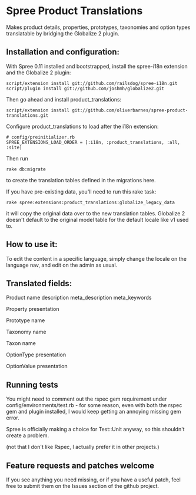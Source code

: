 # Spree Product Translations #

Makes product details, properties, prototypes, taxonomies and option types translatable by bridging the Globalize 2 plugin.

## Installation and configuration: ##

With Spree 0.11 installed and bootstrapped, install the spree-i18n extension and the Globalize 2 plugin:

	script/extension install git://github.com/railsdog/spree-i18n.git
	script/plugin install git://github.com/joshmh/globalize2.git

Then go ahead and install product_translations:

	script/extension install git://github.com/oliverbarnes/spree-product-translations.git

Configure product_translations to load after the i18n extension:

	# config/preinitializer.rb
	SPREE_EXTENSIONS_LOAD_ORDER = [:i18n, :product_translations, :all, :site]

Then run

	rake db:migrate

to create the translation tables defined in the migrations here.

If you have pre-existing data, you'll need to run this rake task:

	rake spree:extensions:product_translations:globalize_legacy_data

it will copy the original data over to the new translation tables. Globalize 2 doesn't default to the original model table for the default locale like v1 used to.

## How to use it: ##

To edit the content in a specific language, simply change the locale on the language nav, and edit on the admin as usual.

## Translated fields: ##

Product
	name
	description
	meta_description
	meta_keywords

Property
	presentation

Prototype
	name

Taxonomy
    name

Taxon
	name

OptionType
	presentation

OptionValue
	presentation

## Running tests ##

You might need to comment out the rspec gem requirement under config/environments/test.rb - for some reason, even with both the rspec gem and plugin installed, I would keep getting an annoying missing gem error.

Spree is officially making a choice for Test::Unit anyway, so this shouldn't create a problem.

(not that I don't like Rspec, I actually prefer it in other projects.)

## Feature requests and patches welcome ##

If you see anything you need missing, or if you have a useful patch, feel free to submit them on the Issues section of the github project.